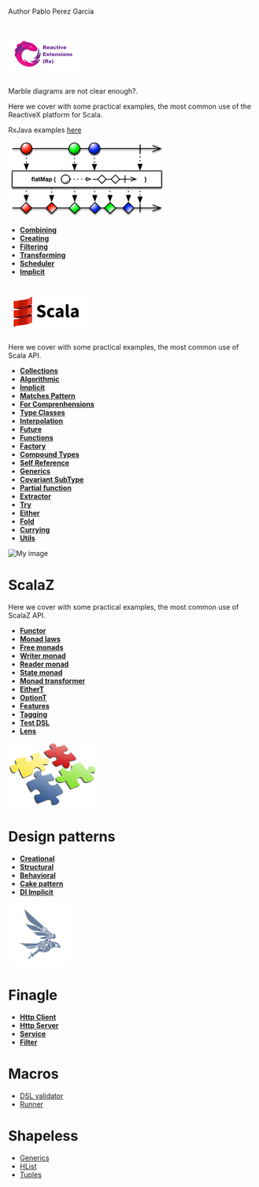 Author Pablo Perez Garcia 

# ![My image](scala_features/src/main/resources/img/rsz_reactive-extensions.png)

Marble diagrams are not clear enough?.

Here we cover with some practical examples, the most common use of the ReactiveX platform for Scala.

RxJava examples [here](https://github.com/politrons/reactive)

![My image](scala_features/src/main/resources/img/flatMap.png)

* **[Combining](scala_features/src/main/scala/app/impl/rx/Combining.scala)**
* **[Creating](scala_features/src/main/scala/app/impl/rx/Creating.scala)**
* **[Filtering](scala_features/src/main/scala/app/impl/rx/Filtering.scala)**
* **[Transforming](scala_features/src/main/scala/app/impl/rx/Transforming.scala)**
* **[Scheduler](scala_features/src/main/scala/app/impl/rx/Scheduler.scala)**
* **[Implicit](scala_features/src/main/scala/app/impl/rx/ImplicitObservables.scala)**

# ![My image](scala_features/src/main/resources/img/rsz_scala.gif)

Here we cover with some practical examples, the most common use of Scala API.

* **[Collections](scala_features/src/main/scala/app/impl/scala/Collections.scala)**
* **[Algorithmic](scala_features/src/main/scala/app/impl/scala/Algorithmic.scala)**
* **[Implicit](scala_features/src/main/scala/app/impl/scala/Implicit.scala)**
* **[Matches Pattern](scala_features/src/main/scala/app/impl/scala/MatchesPattern.scala)**
* **[For Comprenhensions](scala_features/src/main/scala/app/impl/scala/ForComprenhensions.scala)**
* **[Type Classes](scala_features/src/main/scala/app/impl/scala/TypeClasses.scala)**
* **[Interpolation](scala_features/src/main/scala/app/impl/scala/Interpolation.scala)**
* **[Future](scala_features/src/main/scala/app/impl/scala/FutureFeatures.scala)**
* **[Functions](scala_features/src/main/scala/app/impl/scala/Functions.scala)**
* **[Factory](scala_features/src/main/scala/app/impl/scala/Factory.scala)**
* **[Compound Types](scala_features/src/main/scala/app/impl/scala/CompoundTypes.scala)**
* **[Self Reference](scala_features/src/main/scala/app/impl/scala/SelfReference.scala)**
* **[Generics](scala_features/src/main/scala/app/impl/scala/Generics.scala)**
* **[Covariant SubType](scala_features/src/main/scala/app/impl/scala/CovariantSubType.scala)**
* **[Partial function](scala_features/src/main/scala/app/impl/scala/PartialFunctions.scala)**
* **[Extractor](scala_features/src/main/scala/app/impl/scala/Extractor.scala)**
* **[Try](scala_features/src/main/scala/app/impl/scala/Try.scala)**
* **[Either](scala_features/src/main/scala/app/impl/scala/EitherFeature.scala)**
* **[Fold](scala_features/src/main/scala/app/impl/scala/FoldFunction.scala)**
* **[Currying](scala_features/src/main/scala/app/impl/scala/Currying.scala)**
* **[Utils](scala_features/src/main/scala/app/impl/scala/Utils.scala)**

![My image](scala_features/src/main/resources/img/lambda.ico)
# ScalaZ

Here we cover with some practical examples, the most common use of ScalaZ API.

* **[Functor](scala_features/src/main/scala/app/impl/scalaz/FunctorFeature.scala)**
* **[Monad laws](scala_features/src/main/scala/app/impl/scalaz/MonadLaws.scala)**
* **[Free monads](scala_features/src/main/scala/app/impl/scalaz/FreeMonad.scala)**
* **[Writer monad](scala_features/src/main/scala/app/impl/scalaz/WriterMonad.scala)**
* **[Reader monad](scala_features/src/main/scala/app/impl/scalaz/ReaderMonad.scala)**
* **[State monad](scala_features/src/main/scala/app/impl/scalaz/StateMonad.scala)**
* **[Monad transformer](scala_features/src/main/scala/app/impl/scalaz/MonadTransformer.scala)**
* **[EitherT](scala_features/src/main/scala/app/impl/scalaz/EitherTMonadTransformer.scala)**
* **[OptionT](scala_features/src/main/scala/app/impl/scalaz/OptionTMonadTransformer.scala)**
* **[Features](scala_features/src/main/scala/app/impl/scalaz/Features.scala)**
* **[Tagging](scala_features/src/main/scala/app/impl/scalaz/Tagging.scala)**
* **[Test DSL](scala_features/src/main/scala/app/impl/scalaz/TestDSL.scala)**
* **[Lens](scala_features/src/main/scala/app/impl/scalaz/LensFeature.scala)**

![My image](scala_features/src/main/resources/img/design.png)
# Design patterns

* **[Creational](scala_features/src/main/scala/app/impl/patterns/creational)**
* **[Structural](scala_features/src/main/scala/app/impl/patterns/structural)**
* **[Behavioral](scala_features/src/main/scala/app/impl/patterns/behavioral)**
* **[Cake pattern](scala_features/src/main/scala/app/impl/patterns/di/CakePattern.scala)**
* **[DI Implicit](scala_features/src/main/scala/app/impl/patterns/di/Main.scala)**

![My image](scala_features/src/main/resources/img/finagle.png)
# Finagle

* **[Http Client](scala_features/src/main/scala/app/impl/finagle/HttpClient.scala)**
* **[Http Server](scala_features/src/main/scala/app/impl/finagle/HttpServers.scala)**
* **[Service](scala_features/src/main/scala/app/impl/finagle/FinagleService.scala)**
* **[Filter](scala_features/src/main/scala/app/impl/finagle/TimeoutFilter.scala)**

# Macros

* [DSL validator](macros/src/main/scala/app/impl/macros/::.scala)
* [Runner](test_macros/src/main/scala/app/impl/macros/Main.scala)

# Shapeless

* [Generics](scala_features/src/main/scala/app/impl/shapeless/Generic.scala)
* [HList](scala_features/src/main/scala/app/impl/shapeless/Main.scala)
* [Tuples](scala_features/src/main/scala/app/impl/shapeless/Tuples.scala)

